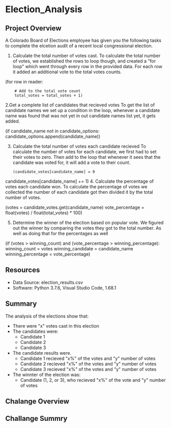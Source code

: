# Election_Analysis

## Project Overview
A Colorado Board of Elections employee has given you the following tasks to complete the elcetion audit of a recent local congressional election.

1. Calculate the total number of votes cast.
To calculate the total number of votes, we established the rows to loop though, and created a "for loop" which went through every row in the provided data. For each row it added an additional vote to the total votes counts.

(for row in reader:

        # Add to the total vote count
        total_votes = total_votes + 1)

2.Get a complete list of candidates that recieved votes
To get the list of candidate names we set up a condition in the loop, whenever a candidate name was found that was not yet in out candidate names list yet, it gets added.

(if candidate_name not in candidate_options:
       candidate_options.append(candidate_name))

3. Calculate the total number of votes each candidate recieved
To calculate the number of votes for each candidate, we first had to set their votes to zero. Then add to the loop that whenever it sees that the candidate was voted for, it will add a vote to their count.

       (candidate_votes[candidate_name] = 0
candidate_votes[candidate_name] += 1) 
4. Calculate the percentage of votes each candidate won.
To calculate the percentage of votes we collected the number of each candidate got then divided it by the total number of votes.

 (votes = candidate_votes.get(candidate_name)
        vote_percentage = float(votes) / float(total_votes) * 100)

5. Determine the winner of the election based on popular vote.
We figured out the winner by comparing the votes they got to the total number. As well as doing that for the percentages as well

(if (votes > winning_count) and (vote_percentage > winning_percentage):
            winning_count = votes
            winning_candidate = candidate_name
            winning_percentage = vote_percentage)

## Resources 
- Data Source: election_results.csv
- Software: Python 3.7.6, Visual Studio Code, 1.68.1

## Summary
The analysis of the elections show that:
- There were "x" votes cast in this election
- The candidates were:
  - Candidate 1
  - Candidate 2
  - Candidate 3
- The candidate results were.
  - Candidate 1 recieved "x%" of the votes and "y" number of votes
  - Candidate 2 recieved "x%" of the votes and "y" number of votes
  - Candidate 3 recieved "x%" of the votes and "y" number of votes
- The winnter of the election was:
  - Candidate (1, 2, or 3), who recieved "x%" of the vote and "y" number of votes
  
## Chalange Overview

## Challange Summry
